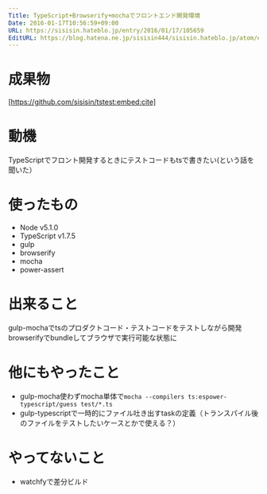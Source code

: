 ```yaml
---
Title: TypeScript+Browserify+mochaでフロントエンド開発環境
Date: 2016-01-17T10:56:59+09:00
URL: https://sisisin.hateblo.jp/entry/2016/01/17/105659
EditURL: https://blog.hatena.ne.jp/sisisin444/sisisin.hateblo.jp/atom/entry/6653586347153329964
---
```


# 成果物

[https://github.com/sisisin/tstest:embed:cite]

# 動機
TypeScriptでフロント開発するときにテストコードもtsで書きたい(という話を聞いた）  

# 使ったもの
* Node v5.1.0
* TypeScript v1.7.5
* gulp
* browserify
* mocha
* power-assert

# 出来ること
gulp-mochaでtsのプロダクトコード・テストコードをテストしながら開発  
browserifyでbundleしてブラウザで実行可能な状態に

# 他にもやったこと
* gulp-mocha使わずmocha単体で```mocha --compilers ts:espower-typescript/guess test/*.ts```
* gulp-typescriptで一時的にファイル吐き出すtaskの定義（トランスパイル後のファイルをテストしたいケースとかで使える？）

# やってないこと
* watchfyで差分ビルド

